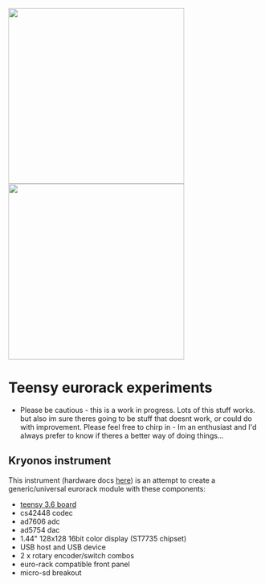 <img src='https://github.com/newdigate/teensy-eurorack/raw/kryonos/hardware/images/kryonos%20v6.png' width='350px'/><img src='https://github.com/newdigate/teensy-eurorack/raw/kryonos/hardware/images/kryonos%20v6-2.png' width='350px'/>

# Teensy eurorack experiments
* Please be cautious - this is a work in progress. Lots of this stuff works. but also im sure theres going to be stuff that doesnt work, or could do with improvement. Please feel free to chirp in - Im an enthusiast and I'd always prefer to know if theres a better way of doing things... 

## Kryonos instrument 
This instrument (hardware docs [here](hardware)) is an attempt to create a generic/universal eurorack module with these components:
 * [teensy 3.6 board](https://www.pjrc.com/store/teensy36.html "teensy 3.6 board")
 * cs42448 codec
 * ad7606 adc
 * ad5754 dac
 * 1.44" 128x128 16bit color display (ST7735 chipset)
 * USB host and USB device 
 * 2 x rotary encoder/switch combos
 * euro-rack compatible front panel
 * micro-sd breakout
